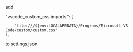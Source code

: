 add     

"vscode_custom_css.imports": [
        

        

        
        "file:///${env:LOCALAPPDATA}/Programs/Microsoft VS Code/custom/custom.css"
    ],
to settings.json
